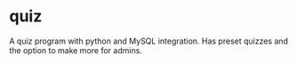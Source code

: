 # quiz
A quiz program with python and MySQL integration. Has preset quizzes and the option to make more for admins.
